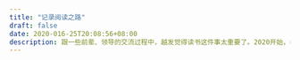 ```yaml
---
title: "记录阅读之路"
draft: false
date: 2020-016-25T20:08:56+08:00
description: 跟一些前辈、领导的交流过程中，越发觉得读书这件事太重要了。2020开始，希望自己能坚持定期阅读的习惯
---
```

